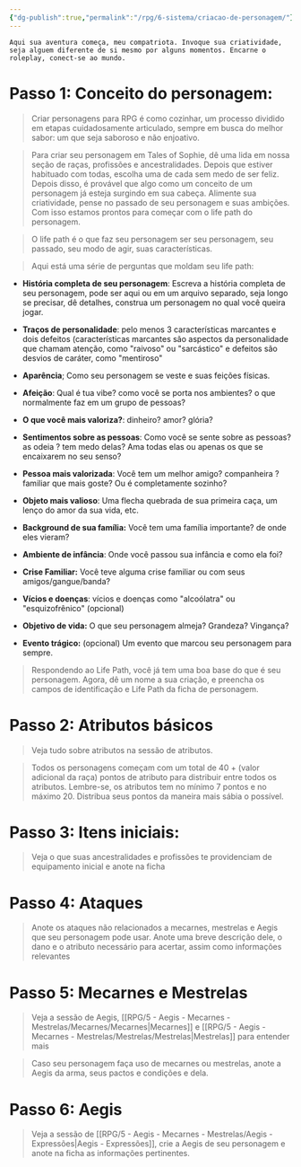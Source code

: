 ```yaml
---
{"dg-publish":true,"permalink":"/rpg/6-sistema/criacao-de-personagem/"}
---
```





```
Aqui sua aventura começa, meu compatriota. Invoque sua criatividade, seja alguem diferente de si mesmo por alguns momentos. Encarne o roleplay, conect-se ao mundo.
```

# Passo 1: Conceito do personagem:

>Criar personagens para RPG é como cozinhar, um processo dividido em etapas cuidadosamente articulado, sempre em busca do melhor sabor: um que seja saboroso e não enjoativo. 

>Para criar seu personagem em Tales of Sophie, dê uma lida em nossa seção de raças, profissões e ancestralidades. Depois que estiver habituado com todas, escolha uma de cada sem medo de ser feliz. Depois disso, é provável que algo como um conceito de um personagem já esteja surgindo em sua cabeça. Alimente sua criatividade, pense no passado de seu personagem e suas ambições. Com isso estamos prontos para começar com o life path do personagem.

> O life path é o que faz seu personagem ser seu personagem, seu passado, seu modo de agir, suas características.

>Aqui está uma série de perguntas que moldam seu life path:

- **História completa de seu personagem**: Escreva a história completa de seu personagem, pode ser aqui ou em um arquivo separado, seja longo se precisar, dê detalhes, construa um personagem no qual você queira jogar.

- **Traços de personalidade**: pelo menos 3 características marcantes e dois defeitos (características marcantes são aspectos da personalidade que chamam atenção, como "raivoso" ou "sarcástico" e defeitos são desvios de caráter, como "mentiroso"

- **Aparência**; Como seu personagem se veste e suas feições físicas.

- **Afeição**: Qual é tua vibe? como você se porta nos ambientes? o que normalmente faz em um grupo de pessoas?

- **O que você mais valoriza?**: dinheiro? amor? glória?

- **Sentimentos sobre as pessoas**: Como você se sente sobre as pessoas? as odeia ? tem medo delas? Ama todas elas ou apenas os que se encaixarem no seu senso?

- **Pessoa mais valorizada**: Você tem um melhor amigo? companheira ? familiar que mais goste? Ou é completamente sozinho?

- **Objeto mais valioso**: Uma flecha quebrada de sua primeira caça, um lenço do amor da sua vida, etc.

- **Background de sua família:** Você tem uma família importante? de onde eles vieram? 

- **Ambiente de infância**: Onde você passou sua infância e como ela foi?

- **Crise Familiar:** Você teve alguma crise familiar ou com seus amigos/gangue/banda? 

- **Vícios e doenças**:  vícios e doenças como "alcoólatra" ou "esquizofrênico" (opcional)

- **Objetivo de vida:** O que seu personagem almeja? Grandeza? Vingança?

- **Evento trágico:** (opcional) Um evento que marcou seu personagem para sempre.

> Respondendo ao Life Path, você já tem uma boa base do que é seu personagem. Agora, dê um nome a sua criação, e preencha os campos de identificação e Life Path da ficha de personagem.

# Passo 2: Atributos básicos

>Veja tudo sobre atributos na sessão de atributos. 

>Todos os personagens começam com um total de 40 + (valor adicional da raça) pontos de atributo para distribuir entre todos os atributos. Lembre-se, os atributos tem no mínimo 7 pontos e no máximo 20. Distribua seus pontos da maneira mais sábia o possível. 

# Passo 3: Itens iniciais:

> Veja o que suas ancestralidades e profissões te providenciam de equipamento inicial e anote na ficha

# Passo 4: Ataques

>Anote os ataques não relacionados a mecarnes, mestrelas e Aegis que seu personagem pode usar. Anote uma breve descrição dele, o dano e o atributo necessário para acertar, assim como informações relevantes

# Passo 5: Mecarnes e Mestrelas

> Veja a sessão de Aegis, [[RPG/5 - Aegis - Mecarnes - Mestrelas/Mecarnes/Mecarnes\|Mecarnes]] e [[RPG/5 - Aegis - Mecarnes - Mestrelas/Mestrelas/Mestrelas\|Mestrelas]] para entender mais 

> Caso seu personagem faça uso de mecarnes ou mestrelas, anote a Aegis da arma, seus pactos e condições e dela.

# Passo 6: Aegis

> Veja a sessão de [[RPG/5 - Aegis - Mecarnes - Mestrelas/Aegis - Expressões\|Aegis - Expressões]], crie a Aegis de seu personagem e anote na ficha as informações pertinentes. 


